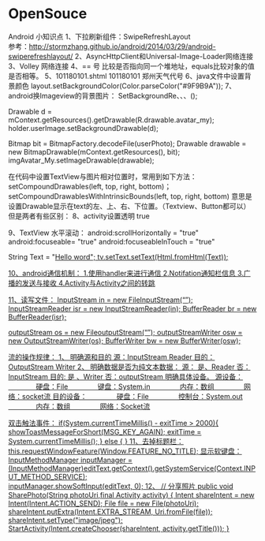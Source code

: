 ﻿# OpenSouce
Android 小知识点
1、下拉刷新组件：SwipeRefreshLayout  
参考：http://stormzhang.github.io/android/2014/03/29/android-swiperefreshlayout/
2、AsyncHttpClient和Universal-Image-Loader网络连接
3、Volley  网络连接
4、== 号 比较是否指向同一个堆地址，equals比较对象的值是否相等。
5、101180101.shtml  101180101   郑州天气代号
6、java文件中设置背景颜色
layout.setBackgroundColor(Color.parseColor("#9F9B9A"));
7、android换Imageview的背景图片：
SetBackgroundRe、、、();

Drawable d = mContext.getResources().getDrawable(R.drawable.avatar_my);
holder.userImage.setBackgroundDrawable(d);


Bitmap bit = BitmapFactory.decodeFile(userPhoto);
Drawable drawable = new BitmapDrawable(mContext.getResources(), bit);
imgAvatar_My.setImageDrawable(drawable);	

在代码中设置TextView与图片相对位置时，常用到如下方法：
setCompoundDrawables(left, top, right, bottom)；
setCompoundDrawablesWithIntrinsicBounds(left, top, right, bottom)
意思是设置Drawable显示在text的左、上、右、下位置。（Textview、Button都可以）但是两者有些区别：
8、activity设置透明
<item name="android:windowIsTranslucent">true</item>

9、TextView 水平滚动：
android:scrollHorizontally = "true"
android:focuseable= "true"
android:focuseableInTouch = "true"

String Text = "<U>Hello word<U>";
tv.setText.setText(Html.fromHtml(Text));

10、android通信机制：
1.使用handler来进行通信
2.Notifation通知栏信息
3.广播的发送与接收
4.Activity与Activity之间的转跳

11、读写文件：
   InputStream in = new FileInputStream(“”);
   InputStreamReader isr = new InputStreamReader(in);
   BufferReader br = new BufferReader(isr);

   outputStream os = new FileoutputStream(“”);
   outputStreamWriter osw = new OutputStreamWriter(os);
   BufferWriter bw = new BufferWriter(osw);

流的操作规律：
1、 明确源和目的
   源：InputStream Reader     目的：OutputStream   Writer
2、 明确数据是否为纯文本数据：
  源： 是、Reader  否：InputStream
  目的: 是 、Writer  否：outputStream
明确具体设备。
   源设备：  
　　　　硬盘：File
　　　　键盘：System.in
　　　　内存：数组
　　　　网络：socket流
   目的设备：
　　　　硬盘：File
　　　　控制台：System.out
　　　　内存：数组
　　　　网络：Socket流

双击触法事件：
if(System.currentTimeMillis() - exitTime > 2000){
	showToastMessageForShort(MSG_KEY_AGAIN);
	exitTime = System.currentTimeMillis();
} else {
}
11、去掉标题栏：
this.requestWindowFeature(Window.FEATURE_NO_TITLE);
显示软键盘：
InputMethodManager inputManager =  
               (InputMethodManager)editText.getContext().getSystemService(Context.INPUT_METHOD_SERVICE);  
             inputManager.showSoftInput(editText, 0);
12、	// 分享照片
	public void SharePhoto(String photoUri,final Activity activity) {
		Intent shareIntent = new Intent(Intent.ACTION_SEND);
		File file = new File(photoUri);
		shareIntent.putExtra(Intent.EXTRA_STREAM, Uri.fromFile(file));
		shareIntent.setType("image/jpeg");
		StartActivity(Intent.createChooser(shareIntent, activity.getTitle()));
	}


